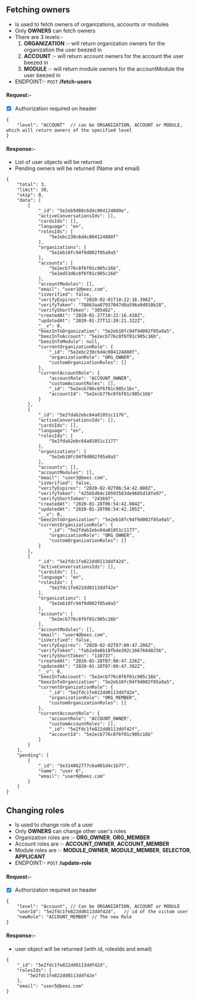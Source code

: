 ## Fetching owners

* Is used to fetch owners of organizations, accounts or modules
* Only **OWNERS** can fetch owners
* There are 3 levels:- 
    1. **ORGANIZATION** :- will return organization owners for the organization the user beezed in
    2. **ACCOUNT** :- will return account owners for the account the user beezed in
    3. **MODULE** :- will return module owners for the accountModule the user beezed in
* ENDPOINT:- `POST` **/fetch-users**

#### Request:-
- [x] Authorization required on header
```
{
	"level": "ACCOUNT"  // can be ORGANIZATION, ACCOUNT or MODULE, which will return owners of the specified level 
}
```
#### Response:-

* List of user objects will be returned
* Pending owners will be returned (Name and email)
```
{
    "total": 3,
    "limit": 30,
    "skip": 0,
    "data": [
        {
            "_id": "5e2eb9d80c6d4c004124880e",
            "activeConversationsIds": [],
            "cardsIds": [],
            "language": "en",
            "rolesIds": [
                "5e2ebc230c6d4c004124880f"
            ],
            "organizations": [
                "5e2eb10fc94f9d002f05a9a5"
            ],
            "accounts": [
                "5e2ecb776c8f6f01c905c16b",
                "5e2ed53d6c8f6f01c905c16d"
            ],
            "accountModules": [],
            "email": "user1@beez.com",
            "isVerified": false,
            "verifyExpires": "2020-02-01T10:22:16.396Z",
            "verifyToken": "78863aa07937047d0a596a9d010b28",
            "verifyShortToken": "305462",
            "createdAt": "2020-01-27T10:22:16.418Z",
            "updatedAt": "2020-01-27T12:20:21.322Z",
            "__v": 0,
            "beezInToOrganization": "5e2eb10fc94f9d002f05a9a5",
            "beezInToAccount": "5e2ecb776c8f6f01c905c16b",
            "beezInToModule": null,
            "currentOrganizationRole": {
                "_id": "5e2ebc230c6d4c004124880f",
                "organizationRole": "ORG_OWNER",
                "customOrganizationRoles": []
            },
            "currentAccountRole": {
                "accountRole": "ACCOUNT_OWNER",
                "customAccountRoles": [],
                "_id": "5e2ecb786c8f6f01c905c16c",
                "accountId": "5e2ecb776c8f6f01c905c16b"
            }
        },
        {
            "_id": "5e2fdab2ebc64a01051c1176",
            "activeConversationsIds": [],
            "cardsIds": [],
            "language": "en",
            "rolesIds": [
                "5e2fdab2ebc64a01051c1177"
            ],
            "organizations": [
                "5e2eb10fc94f9d002f05a9a5"
            ],
            "accounts": [],
            "accountModules": [],
            "email": "user3@beez.com",
            "isVerified": false,
            "verifyExpires": "2020-02-02T06:54:42.080Z",
            "verifyToken": "425b5d64c10593583de9685d18fe97",
            "verifyShortToken": "243697",
            "createdAt": "2020-01-28T06:54:42.084Z",
            "updatedAt": "2020-01-28T06:54:42.105Z",
            "__v": 0,
            "beezInToOrganization": "5e2eb10fc94f9d002f05a9a5",
            "currentOrganizationRole": {
                "_id": "5e2fdab2ebc64a01051c1177",
                "organizationRole": "ORG_OWNER",
                "customOrganizationRoles": []
            }
        },
        {
            "_id": "5e2fdc1fe822dd0113ddf42d",
            "activeConversationsIds": [],
            "cardsIds": [],
            "language": "en",
            "rolesIds": [
                "5e2fdc1fe822dd0113ddf42e"
            ],
            "organizations": [
                "5e2eb10fc94f9d002f05a9a5"
            ],
            "accounts": [
                "5e2ecb776c8f6f01c905c16b"
            ],
            "accountModules": [],
            "email": "user4@beez.com",
            "isVerified": false,
            "verifyExpires": "2020-02-02T07:00:47.206Z",
            "verifyToken": "fab2a9a6b18fb4e392c16676848256",
            "verifyShortToken": "110737",
            "createdAt": "2020-01-28T07:00:47.226Z",
            "updatedAt": "2020-01-28T07:00:47.302Z",
            "__v": 0,
            "beezInToAccount": "5e2ecb776c8f6f01c905c16b",
            "beezInToOrganization": "5e2eb10fc94f9d002f05a9a5",
            "currentOrganizationRole": {
                "_id": "5e2fdc1fe822dd0113ddf42e",
                "organizationRole": "ORG_MEMBER",
                "customOrganizationRoles": []
            },
            "currentAccountRole": {
                "accountRole": "ACCOUNT_OWNER",
                "customAccountRoles": [],
                "_id": "5e2fdc1fe822dd0113ddf42f",
                "accountId": "5e2ecb776c8f6f01c905c16b"
            }
        }
    ],
    "pending": [
        {
            "_id": "5e314062777c6a001d4c1b77",
            "name": "user 6",
            "email": "user6@beez.com"
        }
    ]
}
```



## Changing roles

* Is used to change role of a user
* Only **OWNERS** can change other user's roles
* Organization roles are :- **ORG_OWNER**, **ORG_MEMBER**
* Account roles are :- **ACCOUNT_OWNER**, **ACCOUNT_MEMBER**
* Module roles are :- **MODULE_OWNER**, **MODULE_MEMBER**, **SELECTOR**, **APPLICANT**
* ENDPOINT:- `POST` **/update-role**

#### Request:-
- [x] Authorization required on header
```
{
	"level": "Account", // Can be ORGANIZATION, ACCOUNT or MODULE
	"userId": "5e2fdc1fe822dd0113ddf42d",   // id of the victom user
	"newRole": "ACCOUNT_MEMBER" // The new Role
}
```
#### Response:-

* user object will be returned (with id, rolesIds and email)
```
{
    "_id": "5e2fdc1fe822dd0113ddf42d",
    "rolesIds": [
        "5e2fdc1fe822dd0113ddf42e"
    ],
    "email": "user5@beez.com"
}
```